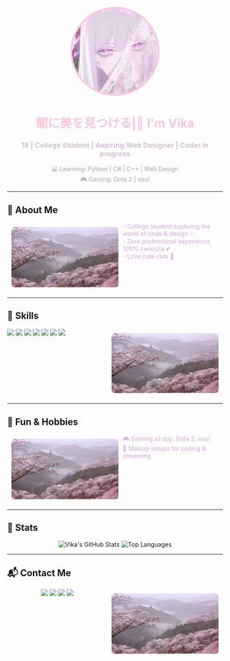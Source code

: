 <p align="center">
  <img src="main-photo.jpg" alt="Vika" width="200" style="border-radius:50%; border:4px solid #f8c8dc"/>
</p>

<h1 align="center" style="color:#f8c8dc;"> 闇に美を見つける|🌸 I'm Vika</h1>
<h3 align="center" style="color:#d3c2d3;">18 | College Student | Aspiring Web Designer | Coder in progress</h3>

<p align="center" style="color:#a9a9a9;">
💻 Learning: Python | C# | C++ | Web Design <br>
🎮 Gaming: Dota 2 | osu! <br>
</p>

---

## 🌸 About Me
<img src="image2.jpg" alt="About" width="250" align="left" style="border-radius:8px; margin:10px;"/>
<p style="color:#d3a9d8;">
- College student exploring the world of code & design ✨ <br>
- Zero professional experience, 100% curiosity 💕 <br>
- Love cute cats 🖤 <br>
</p>
<div style="clear:both;"></div>

---

## 🖤 Skills
<img src="image2.jpg" alt="Skills" width="250" align="right" style="border-radius:8px; margin:10px;"/>
<p>
  <img src="https://img.shields.io/badge/Python-FFB6C1?style=for-the-badge&logo=python&logoColor=white" />
  <img src="https://img.shields.io/badge/C%23-FFC0CB?style=for-the-badge&logo=c-sharp&logoColor=white" />
  <img src="https://img.shields.io/badge/C++-D8BFD8?style=for-the-badge&logo=c%2B%2B&logoColor=white" />
  <img src="https://img.shields.io/badge/HTML-FFB6C1?style=for-the-badge&logo=html5&logoColor=white" />
  <img src="https://img.shields.io/badge/CSS-D8BFD8?style=for-the-badge&logo=css3&logoColor=white" />
  <img src="https://img.shields.io/badge/JavaScript-FFC0CB?style=for-the-badge&logo=javascript&logoColor=white" />
  <img src="https://img.shields.io/badge/Figma-FFB6C1?style=for-the-badge&logo=figma&logoColor=white" />
</p>
<div style="clear:both;"></div>

---

## 🎀 Fun & Hobbies
<img src="image2.jpg" alt="Fun" width="250" align="left" style="border-radius:8px; margin:10px;"/>
<p style="color:#d3a9d8;">
🎮 Gaming all day: Dota 2, osu! <br>
🌸 Making setups for coding & streaming
</p>
<div style="clear:both;"></div>

---

## 🐾 Stats
<p align="center">
  <img src="https://github-readme-stats.vercel.app/api?username=tiredhumanwannadead&show_icons=true&theme=gruvbox_light&hide_border=true&count_private=true" alt="Vika's GitHub Stats"/>
  <img src="https://github-readme-stats.vercel.app/api/top-langs/?username=tiredhumanwannadead&layout=compact&theme=gruvbox_light&hide_border=true" alt="Top Languages"/>
</p>

---

## 📬 Contact Me
<img src="image2.jpg" alt="Contact" width="250" align="right" style="border-radius:8px; margin:10px;"/>
<p align="center">
  <a href="https://www.instagram.com/xenorupt" target="_blank"><img src="https://img.shields.io/badge/Instagram-FFB6C1?style=for-the-badge&logo=instagram&logoColor=white" /></a>
  <a href="mailto:conseragen@gmail.com"><img src="https://img.shields.io/badge/Email-D8BFD8?style=for-the-badge&logo=gmail&logoColor=white" /></a>
  <a href="https://t.me/m0ntig3n" target="_blank"><img src="https://img.shields.io/badge/Telegram-FFC0CB?style=for-the-badge&logo=telegram&logoColor=white" /></a>
  <a href="https://discord.com/users/aethervainz" target="_blank"><img src="https://img.shields.io/badge/Discord-7289DA?style=for-the-badge&logo=discord&logoColor=white" /></a>
</p>
<div style="clear:both;"></div>
